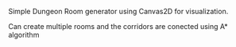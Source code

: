Simple Dungeon Room generator using Canvas2D for visualization.

Can create multiple rooms and the corridors are conected using A* algorithm
